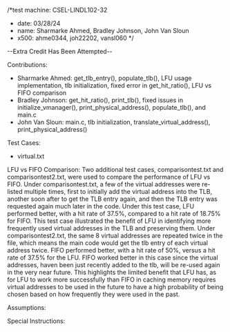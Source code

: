 /*test machine: CSEL-LINDL102-32
* date: 03/28/24
* name: Sharmarke Ahmed, Bradley Johnson, John Van Sloun
* x500: ahme0344, joh22202, vansl060
*/

--Extra Credit Has Been Attempted--

Contributions:
- Sharmarke Ahmed: get_tlb_entry(), populate_tlb(), LFU usage implementation, tlb initialization, fixed error in get_hit_ratio(), LFU vs FIFO comparison
- Bradley Johnson: get_hit_ratio(), print_tlb(), fixed issues in initialize_vmanager(), print_physical_address(), populate_tlb(), and main.c
- John Van Sloun: main.c, tlb initialization, translate_virtual_address(), print_physical_address()


Test Cases:
- virtual.txt

LFU vs FIFO Comparison:
Two additional test cases, comparisontest.txt and comparisontest2.txt, were used to compare the performance of LFU vs FIFO. Under comparisontest.txt, a few of the virtual addresses were re-listed multiple times, first to initially add the virtual address into the TLB, another soon after to get the TLB entry again, and then the TLB entry was requested again much later in the code. Under this test case, LFU performed better, with a hit rate of 37.5%, compared to a hit rate of 18.75% for FIFO. This test case illustrated the benefit of LFU in identifying more frequently used virtual addresses in the TLB and preserving them. Under comparisontest2.txt, the same 8 virtual addresses are repeated twice in the file, which means the main code would get the tlb entry of each virtual address twice. FIFO performed better, with a hit rate of 50%, versus a hit rate of 37.5% for the LFU. FIFO worked better in this case since the virtual addresses, haven been just recently added to the tlb, will be re-used again in the very near future. This highlights the limited benefit that LFU has, as for LFU to work more successfully than FIFO in caching memory requires virtual addresses to be used in the future to have a high probability of being chosen based on how frequently they were used in the past.

Assumptions:


Special Instructions:
